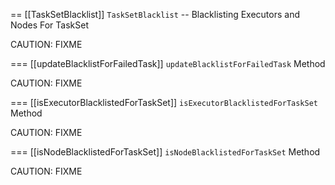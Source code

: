 == [[TaskSetBlacklist]] `TaskSetBlacklist` -- Blacklisting Executors and Nodes For TaskSet

CAUTION: FIXME

=== [[updateBlacklistForFailedTask]] `updateBlacklistForFailedTask` Method

CAUTION: FIXME

=== [[isExecutorBlacklistedForTaskSet]] `isExecutorBlacklistedForTaskSet` Method

CAUTION: FIXME

=== [[isNodeBlacklistedForTaskSet]] `isNodeBlacklistedForTaskSet` Method

CAUTION: FIXME
